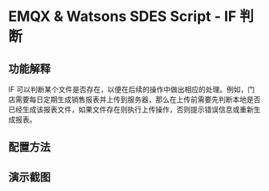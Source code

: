 # EMQX & Watsons SDES Script - IF 判断

## 功能解释
IF 可以判断某个文件是否存在，以便在后续的操作中做出相应的处理。例如，门店需要每日定期生成销售报表并上传到服务器，那么在上传前需要先判断本地是否已经生成该报表文件，如果文件存在则执行上传操作，否则提示错误信息或重新生成报表。
## 配置方法

## 演示截图
